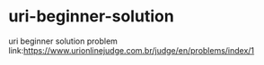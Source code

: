 # uri-beginner-solution
uri beginner solution problem link:https://www.urionlinejudge.com.br/judge/en/problems/index/1
